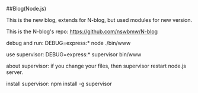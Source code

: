 ##Blog(Node.js)

This is the new blog, extends for N-blog, but used modules for new version.


This is the N-blog's repo:
https://github.com/nswbmw/N-blog

debug and run:
DEBUG=express:* node ./bin/www

use supervisor:
DEBUG=express:* supervisor bin/www

about supervisor:
if you change your files, then supervisor restart node.js server.

install supervisor:
npm install -g supervisor